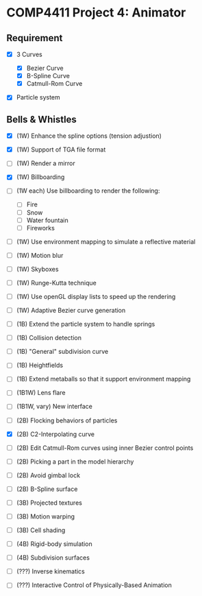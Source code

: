 # COMP4411 Project 4: Animator



## Requirement

- [x] 3 Curves
  - [x] Bezier Curve
  - [x] B-Spline Curve
  - [x] Catmull-Rom Curve
- [x] Particle system



## Bells & Whistles

- [x] (1W) Enhance the spline options (tension adjustion)
- [x] (1W) Support of TGA file format
- [ ] (1W) Render a mirror
- [x] (1W) Billboarding
- [ ] (1W each) Use billboarding to render the following:
  - [ ] Fire
  - [ ] Snow
  - [ ] Water fountain
  - [ ] Fireworks
- [ ] (1W) Use environment mapping to simulate a reflective material
- [ ] (1W) Motion blur
- [ ] (1W) Skyboxes
- [ ] (1W) Runge-Kutta technique
- [ ] (1W) Use openGL display lists to speed up the rendering
- [ ] (1W) Adaptive Bezier curve generation
- [ ] (1B) Extend the particle system to handle springs
- [ ] (1B) Collision detection
- [ ] (1B) "General" subdivision curve
- [ ] (1B) Heightfields
- [ ] (1B) Extend metaballs so that it support environment mapping
- [ ] (1B1W) Lens flare
- [ ] (1B1W, vary) New interface
- [ ] (2B) Flocking behaviors of particles
- [x] (2B) C2-Interpolating curve
- [ ] (2B) Edit Catmull-Rom curves using inner Bezier control points
- [ ] (2B) Picking a part in the model hierarchy
- [ ] (2B) Avoid gimbal lock
- [ ] (2B) B-Spline surface
- [ ] (3B) Projected textures
- [ ] (3B) Motion warping
- [ ] (3B) Cell shading
- [ ] (4B) Rigid-body simulation
- [ ] (4B) Subdivision surfaces
- [ ] (???) Inverse kinematics
- [ ] (???) Interactive Control of Physically-Based Animation



